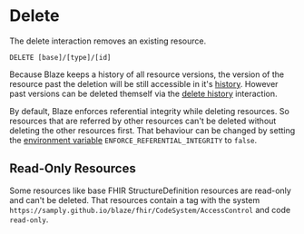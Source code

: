 # Delete

The delete interaction removes an existing resource.

```
DELETE [base]/[type]/[id]
```

Because Blaze keeps a history of all resource versions, the version of the resource past the deletion will be still accessible in it's [history](history-instance.md). However past versions can be deleted themself via the [delete history](delete-history.md) interaction.

By default, Blaze enforces referential integrity while deleting resources. So resources that are referred by other resources can't be deleted without deleting the other resources first. That behaviour can be changed by setting the [environment variable](../../deployment/environment-variables.md) `ENFORCE_REFERENTIAL_INTEGRITY` to `false`.

## Read-Only Resources

Some resources like base FHIR StructureDefinition resources are read-only and can't be deleted. That resources contain a tag with the system `https://samply.github.io/blaze/fhir/CodeSystem/AccessControl` and code `read-only`.
